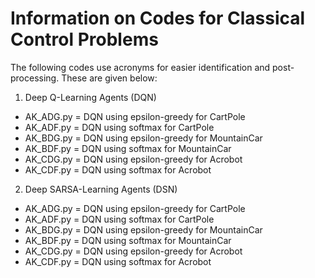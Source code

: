# Information on Codes for Classical Control Problems

The following codes use acronyms for easier identification and post-processing. These are given below:
1) Deep Q-Learning Agents (DQN)
- AK_ADG.py = DQN using epsilon-greedy for CartPole
- AK_ADF.py = DQN using softmax for CartPole
- AK_BDG.py = DQN using epsilon-greedy for MountainCar
- AK_BDF.py = DQN using softmax for MountainCar
- AK_CDG.py = DQN using epsilon-greedy for Acrobot
- AK_CDF.py = DQN using softmax for Acrobot
2) Deep SARSA-Learning Agents (DSN)
- AK_ADG.py = DQN using epsilon-greedy for CartPole
- AK_ADF.py = DQN using softmax for CartPole
- AK_BDG.py = DQN using epsilon-greedy for MountainCar
- AK_BDF.py = DQN using softmax for MountainCar
- AK_CDG.py = DQN using epsilon-greedy for Acrobot
- AK_CDF.py = DQN using softmax for Acrobot
